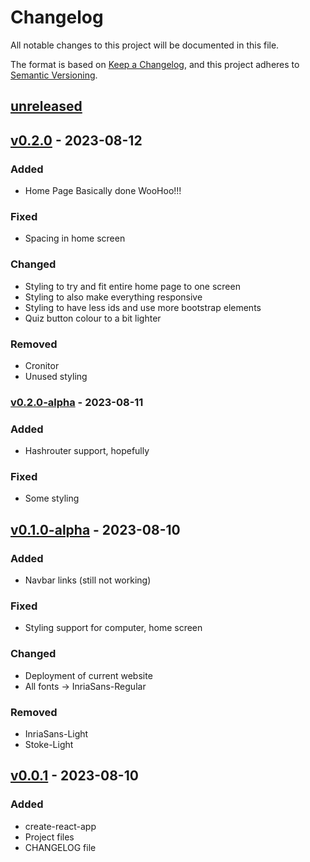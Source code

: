 # Changelog

All notable changes to this project will be documented in this file.

The format is based on [Keep a Changelog](https://keepachangelog.com/en/1.0.0/),
and this project adheres to [Semantic Versioning](https://semver.org/spec/v2.0.0.html).

## [unreleased]

## [v0.2.0] - 2023-08-12

### Added
- Home Page Basically done WooHoo!!!

### Fixed
- Spacing in home screen

### Changed
- Styling to try and fit entire home page to one screen
- Styling to also make everything responsive
- Styling to have less ids and use more bootstrap elements
- Quiz button colour to a bit lighter

### Removed
- Cronitor
- Unused styling

### [v0.2.0-alpha] - 2023-08-11

### Added
- Hashrouter support, hopefully

### Fixed
- Some styling

## [v0.1.0-alpha] - 2023-08-10

### Added
- Navbar links (still not working)

### Fixed
- Styling support for computer, home screen

### Changed
- Deployment of current website
- All fonts -> InriaSans-Regular

### Removed
- InriaSans-Light
- Stoke-Light

## [v0.0.1] - 2023-08-10

### Added

- create-react-app
- Project files
- CHANGELOG file

[unreleased]: https://github.com/sst-inc/ark-connections/compare/v0.2.0...HEAD
[v0.2.0]: https://github.com/sst-inc/ark-connections/compare/v0.2.0-alpha...v0.2.0
[v0.2.0-alpha]: https://github.com/sst-inc/ark-connections/compare/v0.1.0-alpha...v0.2.0-alpha
[v0.1.0-alpha]: https://github.com/sst-inc/ark-connections/compare/0.0.1...v0.1.0-alpha
[v0.0.1]: https://github.com/sst-inc/ark-connections/releases/tag/0.0.1